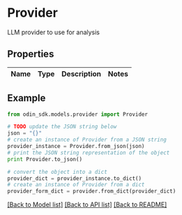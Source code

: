 # Provider

LLM provider to use for analysis

## Properties

Name | Type | Description | Notes
------------ | ------------- | ------------- | -------------

## Example

```python
from odin_sdk.models.provider import Provider

# TODO update the JSON string below
json = "{}"
# create an instance of Provider from a JSON string
provider_instance = Provider.from_json(json)
# print the JSON string representation of the object
print Provider.to_json()

# convert the object into a dict
provider_dict = provider_instance.to_dict()
# create an instance of Provider from a dict
provider_form_dict = provider.from_dict(provider_dict)
```
[[Back to Model list]](../README.md#documentation-for-models) [[Back to API list]](../README.md#documentation-for-api-endpoints) [[Back to README]](../README.md)


